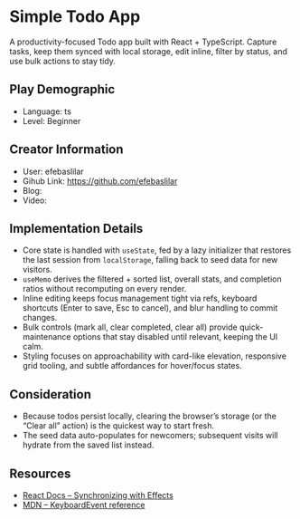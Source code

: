 # Simple Todo App

A productivity-focused Todo app built with React + TypeScript. Capture tasks, keep them synced with local storage, edit inline, filter by status, and use bulk actions to stay tidy.

## Play Demographic

- Language: ts
- Level: Beginner

## Creator Information

- User: efebaslilar
- Gihub Link: https://github.com/efebaslilar
- Blog: 
- Video: 

## Implementation Details

- Core state is handled with `useState`, fed by a lazy initializer that restores the last session from `localStorage`, falling back to seed data for new visitors.
- `useMemo` derives the filtered + sorted list, overall stats, and completion ratios without recomputing on every render.
- Inline editing keeps focus management tight via refs, keyboard shortcuts (Enter to save, Esc to cancel), and blur handling to commit changes.
- Bulk controls (mark all, clear completed, clear all) provide quick-maintenance options that stay disabled until relevant, keeping the UI calm.
- Styling focuses on approachability with card-like elevation, responsive grid tooling, and subtle affordances for hover/focus states.

## Consideration

- Because todos persist locally, clearing the browser’s storage (or the “Clear all” action) is the quickest way to start fresh.
- The seed data auto-populates for newcomers; subsequent visits will hydrate from the saved list instead.

## Resources

- [React Docs – Synchronizing with Effects](https://react.dev/learn/synchronizing-with-effects)
- [MDN – KeyboardEvent reference](https://developer.mozilla.org/docs/Web/API/KeyboardEvent)
